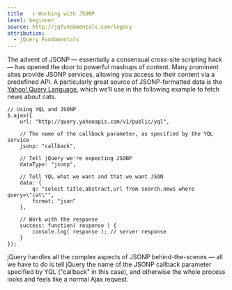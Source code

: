 ```yaml
---
title   : Working with JSONP
level: beginner
source: http://jqfundamentals.com/legacy
attribution:
  - jQuery Fundamentals
---
```


The advent of JSONP — essentially a consensual cross-site scripting hack — has opened the door to powerful mashups of content. Many prominent sites provide JSONP services, allowing you access to their content via a predefined API. A particularly great source of JSONP-formatted data is the [Yahoo! Query Language](http://developer.yahoo.com/yql/console/), which we'll use in the following example to fetch news about cats.

```
// Using YQL and JSONP
$.ajax({
	url: "http://query.yahooapis.com/v1/public/yql",

	// The name of the callback parameter, as specified by the YQL service
	jsonp: "callback",

	// Tell jQuery we're expecting JSONP
	dataType: "jsonp",

	// Tell YQL what we want and that we want JSON
	data: {
		q: "select title,abstract,url from search.news where query=\"cat\"",
		format: "json"
	},

	// Work with the response
	success: function( response ) {
		console.log( response ); // server response
	}
});
```

jQuery handles all the complex aspects of JSONP behind-the-scenes — all we have to do is tell jQuery the name of the JSONP callback parameter specified by YQL ("callback" in this case), and otherwise the whole process looks and feels like a normal Ajax request.
